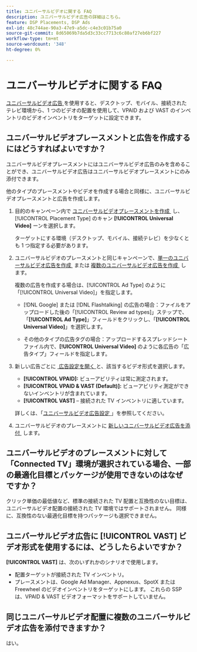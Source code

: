 ```yaml
---
title: ユニバーサルビデオに関する FAQ
description: ユニバーサルビデオ広告の詳細はこちら。
feature: DSP Placements, DSP Ads
exl-id: 48c744ae-90a3-47e9-a5dc-c4e3c01b75a0
source-git-commit: 8d65069b7da5d3c33cc7713c6c80af27eb6bf227
workflow-type: tm+mt
source-wordcount: '348'
ht-degree: 0%

---
```


# ユニバーサルビデオに関する FAQ

[&#x200B; ユニバーサルビデオ広告 &#x200B;](/help/dsp/campaign-management/ads/ad-about.md#ad-types) を使用すると、デスクトップ、モバイル、接続されたテレビ環境から、1 つのビデオの配置を使用して、VPAID および VAST のインベントリのビデオインベントリをターゲットに設定できます。

## ユニバーサルビデオプレースメントと広告を作成するにはどうすればよいですか？

ユニバーサルビデオプレースメントにはユニバーサルビデオ広告のみを含めることができ、ユニバーサルビデオ広告はユニバーサルビデオプレースメントにのみ添付できます。

他のタイプのプレースメントやビデオを作成する場合と同様に、ユニバーサルビデオプレースメントと広告を作成します。

1. 目的のキャンペーン内で [&#x200B; ユニバーサルビデオプレースメントを作成 &#x200B;](/help/dsp/campaign-management/placements/placement-create.md) し、[!UICONTROL Placement Type] のキャン **[!UICONTROL Universal Video]** ーンを選択します。

   ターゲットにする環境（デスクトップ、モバイル、接続テレビ）を少なくとも 1 つ指定する必要があります。

1. ユニバーサルビデオのプレースメントと同じキャンペーンで、[&#x200B; 単一のユニバーサルビデオ広告を作成 &#x200B;](/help/dsp/campaign-management/ads/ad-create.md) または [&#x200B; 複数のユニバーサルビデオ広告を作成 &#x200B;](/help/dsp/campaign-management/ads/ad-create-multiple.md) します。

   複数の広告を作成する場合は、[!UICONTROL Ad Type] のように「[!UICONTROL Universal Video]」を指定します。

   * [!DNL Google] または [!DNL Flashtalking] の広告の場合：ファイルをアップロードした後の「[!UICONTROL Review ad types]」ステップで、「**[!UICONTROL Ad Type]**」フィールドをクリックし、「**[!UICONTROL Universal Video]**」を選択します。

   * その他のタイプの広告タグの場合：アップロードするスプレッドシートファイル内で、**[!UICONTROL Universal Video]** のように各広告の「広告タイプ」フィールドを指定します。

1. 新しい広告ごとに [&#x200B; 広告設定を開く &#x200B;](/help/dsp/campaign-management/ads/ad-edit.md) と、該当するビデオ形式を選択します。

   * **[!UICONTROL VPAID]:** ビューアビリティは常に測定されます。
   * **[!UICONTROL VPAID & VAST (Default)]:** ビューアビリティ測定ができないインベントリが含まれています。
   * **[!UICONTROL VAST]** – 接続された TV インベントリに適しています。

   詳しくは、「[&#x200B; ユニバーサルビデオ広告設定 &#x200B;](/help/dsp/campaign-management/ads/ad-settings-universal-video.md)」を参照してください。

1. ユニバーサルビデオのプレースメントに [&#x200B; 新しいユニバーサルビデオ広告を添付 &#x200B;](/help/dsp/campaign-management/ads/ad-attach-to-placement.md) します。

## ユニバーサルビデオのプレースメントに対して「Connected TV」環境が選択されている場合、一部の最適化目標とパッケージが使用できないのはなぜですか？

クリック単価の最低値など、標準の接続された TV 配置と互換性のない目標は、ユニバーサルビデオ配置の接続された TV 環境ではサポートされません。 同様に、互換性のない最適化目標を持つパッケージも選択できません。

## ユニバーサルビデオ広告に **[!UICONTROL VAST]** ビデオ形式を使用するには、どうしたらよいですか？

**[!UICONTROL VAST]** は、次のいずれかのシナリオで使用します。

* 配置ターゲットが接続された TV インベントリ。
* プレースメントは、Google Ad Manager、Appnexus、SpotX または Freewheel のビデオインベントリをターゲットにします。 これらの SSP は、VPAID &amp; VAST ビデオフォーマットをサポートしていません。

## 同じユニバーサルビデオ配置に複数のユニバーサルビデオ広告を添付できますか？

はい。
